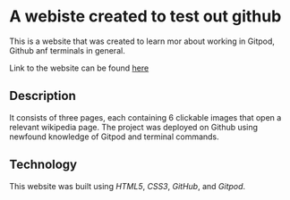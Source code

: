 # A webiste created to test out github


This is a website that was created to learn mor about working in Gitpod, Github anf terminals in general.

Link to the website can be found [here](https://liigalized.github.io/three-streams/)

## Description

It consists of three pages, each containing 6 clickable images that open a relevant wikipedia page. The project was deployed on Github using newfound knowledge of Gitpod and terminal commands.

## Technology

This website was built using *HTML5*, *CSS3*, *GitHub*, and *Gitpod*.
